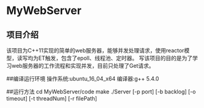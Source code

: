 # MyWebServer
## 项目介绍
该项目为C++11实现的简单的web服务器，能够并发处理请求，使用reactor模型，读写均为ET触发，包含了epoll、线程池、定时器。
写该项目的目的是为了学习web服务器的工作流程和实现并发，目前只处理了Get请求。

##编译运行环境
操作系统:ubuntu_16_04_x64
编译器:g++ 5.4.0

##运行方法
cd MyWebServer/code
make
./Server [-p port] [-b backlog] [-o timeout] [-t threadNum] [-r filePath]


